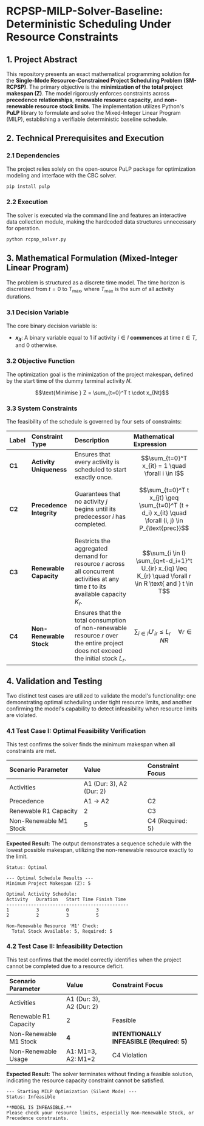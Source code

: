 # RCPSP-MILP-Solver-Baseline: Deterministic Scheduling Under Resource Constraints

## 1\. Project Abstract

This repository presents an exact mathematical programming solution for the **Single-Mode Resource-Constrained Project Scheduling Problem (SM-RCPSP)**. The primary objective is the **minimization of the total project makespan ($\boldsymbol{Z}$)**. The model rigorously enforces constraints across **precedence relationships**, **renewable resource capacity**, and **non-renewable resource stock limits**. The implementation utilizes Python's **PuLP** library to formulate and solve the Mixed-Integer Linear Program (MILP), establishing a verifiable deterministic baseline schedule.

## 2\. Technical Prerequisites and Execution

### 2.1 Dependencies

The project relies solely on the open-source PuLP package for optimization modeling and interface with the CBC solver.

```bash
pip install pulp
```

### 2.2 Execution

The solver is executed via the command line and features an interactive data collection module, making the hardcoded data structures unnecessary for operation.

```bash
python rcpsp_solver.py
```

## 3\. Mathematical Formulation (Mixed-Integer Linear Program)

The problem is structured as a discrete time model. The time horizon is discretized from $t=0$ to $T_{\text{max}}$, where $T_{\text{max}}$ is the sum of all activity durations.

### 3.1 Decision Variable

The core binary decision variable is:

  * **$x_{it}$**: A binary variable equal to 1 if activity $i \in I$ **commences** at time $t \in T$, and 0 otherwise.

### 3.2 Objective Function

The optimization goal is the minimization of the project makespan, defined by the start time of the dummy terminal activity $N$.

$$\text{Minimise } Z = \sum_{t=0}^T t \cdot x_{Nt}$$

### 3.3 System Constraints

The feasibility of the schedule is governed by four sets of constraints:

| Label | Constraint Type | Description | Mathematical Expression |
| :--- | :--- | :--- | :--- |
| **C1** | **Activity Uniqueness** | Ensures that every activity is scheduled to start exactly once. | $$\sum_{t=0}^T x_{it} = 1 \quad \forall i \in I$$ |
| **C2** | **Precedence Integrity** | Guarantees that no activity $j$ begins until its predecessor $i$ has completed. | $$\sum_{t=0}^T t x_{jt} \geq \sum_{t=0}^T (t + d_i) x_{it} \quad \forall (i, j) \in P_{\text{prec}}$$ |
| **C3** | **Renewable Capacity** | Restricts the aggregated demand for resource $r$ across all concurrent activities at any time $t$ to its available capacity $K_r$. | $$\sum_{i \in I} \sum_{q=t-d_i+1}^t U_{ir} x_{iq} \leq K_{r} \quad \forall r \in R \text{ and } t \in T$$ |
| **C4** | **Non-Renewable Stock** | Ensures that the total consumption of non-renewable resource $r$ over the entire project does not exceed the initial stock $L_r$. | $$\sum_{i \in I} U'_{ir} \leq L_r \quad \forall r \in NR$$ |

## 4\. Validation and Testing

Two distinct test cases are utilized to validate the model's functionality: one demonstrating optimal scheduling under tight resource limits, and another confirming the model's capability to detect infeasibility when resource limits are violated.

### 4.1 Test Case I: Optimal Feasibility Verification

This test confirms the solver finds the minimum makespan when all constraints are met.

| Scenario Parameter | Value | Constraint Focus |
| :--- | :--- | :--- |
| Activities | A1 (Dur: 3), A2 (Dur: 2) | |
| Precedence | A1 $\rightarrow$ A2 | C2 |
| Renewable R1 Capacity | 2 | C3 |
| Non-Renewable M1 Stock | 5 | C4 (Required: 5) |

**Expected Result:**
The output demonstrates a sequence schedule with the lowest possible makespan, utilizing the non-renewable resource exactly to the limit.

```text
Status: Optimal

--- Optimal Schedule Results ---
Minimum Project Makespan (Z): 5

Optimal Activity Schedule:
Activity   Duration   Start Time Finish Time
---------------------------------------------
1          3          0          3         
2          2          3          5         

Non-Renewable Resource 'M1' Check:
  Total Stock Available: 5, Required: 5
```

### 4.2 Test Case II: Infeasibility Detection

This test confirms that the model correctly identifies when the project cannot be completed due to a resource deficit.

| Scenario Parameter | Value | Constraint Focus |
| :--- | :--- | :--- |
| Activities | A1 (Dur: 3), A2 (Dur: 2) | |
| Renewable R1 Capacity | 2 | Feasible |
| Non-Renewable M1 Stock | **4** | **INTENTIONALLY INFEASIBLE (Required: 5)** |
| Non-Renewable Usage | A1: M1=3, A2: M1=2 | C4 Violation |

**Expected Result:**
The solver terminates without finding a feasible solution, indicating the resource capacity constraint cannot be satisfied.

```text
--- Starting MILP Optimization (Silent Mode) ---
Status: Infeasible

**MODEL IS INFEASIBLE.**
Please check your resource limits, especially Non-Renewable Stock, or Precedence constraints.
```
